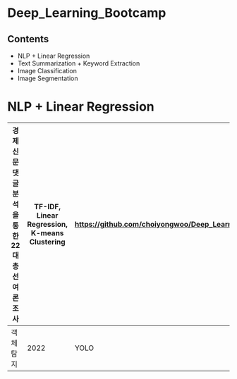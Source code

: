 # Deep_Learning_Bootcamp

## Contents
+ NLP + Linear Regression
+ Text Summarization + Keyword Extraction
+ Image Classification
+ Image Segmentation

# NLP + Linear Regression
경제 신문 댓글 분석을 통한 22대 총선 여론조사 | TF-IDF, Linear Regression, K-means Clustering | https://github.com/choiyongwoo/Deep_Learning_Bootcamp/blob/main/text_mining_project_1/text_mining_project1_%EB%B0%9C%ED%91%9C%EC%9E%90%EB%A3%8C.pdf
|--------------------------------------------|----------|------------------------------|
객체탐지 | 2022 | YOLO | [링크를걸겠습니다.](https://github.com/shiny0510/pycaret)
